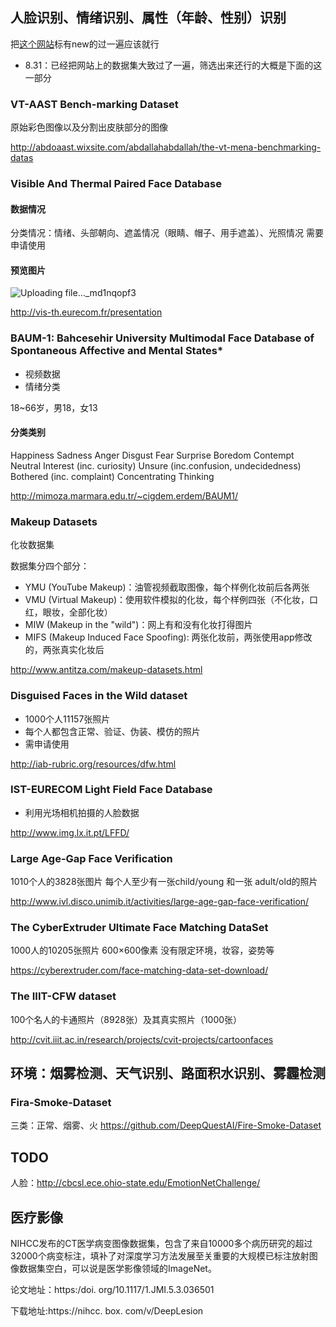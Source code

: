 ## 人脸识别、情绪识别、属性（年龄、性别）识别
把[这个网站](http://www.face-rec.org/databases/)标有new的过一遍应该就行
- 8.31：已经把网站上的数据集大致过了一遍，筛选出来还行的大概是下面的这一部分

### VT-AAST Bench-marking Dataset
原始彩色图像以及分割出皮肤部分的图像

http://abdoaast.wixsite.com/abdallahabdallah/the-vt-mena-benchmarking-datas

### Visible And Thermal Paired Face Database
#### 数据情况

分类情况：情绪、头部朝向、遮盖情况（眼睛、帽子、用手遮盖）、光照情况
需要申请使用

#### 预览图片
![Uploading file..._md1nqopf3](http://vis-th.eurecom.fr/sites/vis-th.eurecom.fr/files/inline-images/variations2.jpg)


http://vis-th.eurecom.fr/presentation

### BAUM-1:  Bahcesehir University Multimodal Face Database of Spontaneous Affective and Mental States*

- 视频数据
- 情绪分类

18~66岁，男18，女13

#### 分类类别
Happiness
Sadness
Anger
Disgust
Fear
Surprise
Boredom
Contempt
Neutral
Interest (inc. curiosity)
Unsure (inc.confusion, undecidedness)
Bothered (inc. complaint)
Concentrating
Thinking

http://mimoza.marmara.edu.tr/~cigdem.erdem/BAUM1/

### Makeup Datasets

化妆数据集

数据集分四个部分：
- YMU (YouTube Makeup)：油管视频截取图像，每个样例化妆前后各两张
- VMU (Virtual Makeup)：使用软件模拟的化妆，每个样例四张（不化妆，口红，眼妆，全部化妆）
- MIW (Makeup in the "wild")：网上有和没有化妆打得图片
- MIFS (Makeup Induced Face Spoofing): 两张化妆前，两张使用app修改的，两张真实化妆后

http://www.antitza.com/makeup-datasets.html

### Disguised Faces in the Wild dataset
- 1000个人11157张照片
- 每个人都包含正常、验证、伪装、模仿的照片
- 需申请使用

http://iab-rubric.org/resources/dfw.html

### IST-EURECOM Light Field Face Database
- 利用光场相机拍摄的人脸数据

http://www.img.lx.it.pt/LFFD/

### Large Age-Gap Face Verification
1010个人的3828张图片
每个人至少有一张child/young 和一张 adult/old的照片

http://www.ivl.disco.unimib.it/activities/large-age-gap-face-verification/

### The CyberExtruder Ultimate Face Matching DataSet
1000人的10205张照片
600×600像素
没有限定环境，妆容，姿势等

https://cyberextruder.com/face-matching-data-set-download/

### The IIIT-CFW dataset
100个名人的卡通照片（8928张）及其真实照片（1000张）

http://cvit.iiit.ac.in/research/projects/cvit-projects/cartoonfaces

## 环境：烟雾检测、天气识别、路面积水识别、雾霾检测
### Fira-Smoke-Dataset
三类：正常、烟雾、火
https://github.com/DeepQuestAI/Fire-Smoke-Dataset

## TODO
人脸：http://cbcsl.ece.ohio-state.edu/EmotionNetChallenge/

## 医疗影像
NIHCC发布的CT医学病变图像数据集，包含了来自10000多个病历研究的超过32000个病变标注，填补了对深度学习方法发展至关重要的大规模已标注放射图像数据集空白，可以说是医学影像领域的ImageNet。

论文地址：https:/doi. org/10.1117/1.JMI.5.3.036501

下载地址:https://nihcc. box. com/v/DeepLesion